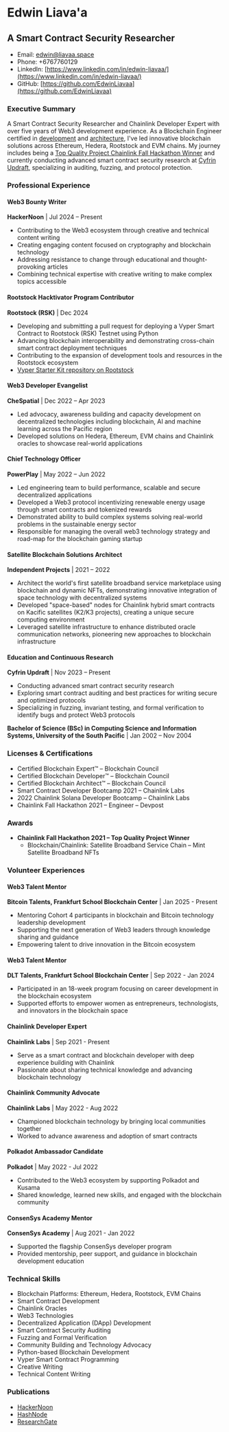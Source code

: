# Edwin Liava'a
## A Smart Contract Security Researcher

- Email: edwin@liavaa.space
- Phone: +6767760129
- LinkedIn: [https://www.linkedin.com/in/edwin-liavaa/](https://www.linkedin.com/in/edwin-liavaa/)
- GitHub: [https://github.com/EdwinLiavaa](https://github.com/EdwinLiavaa)

### Executive Summary

A Smart Contract Security Researcher and Chainlink Developer Expert with over five years of Web3 development experience. As a Blockchain Engineer certified in [development](https://www.credential.net/cf7b13e2-5e6e-48e2-86b2-873e5a3af7e6) and [architecture](https://www.credential.net/f6023f97-521c-431c-983d-74fd95bd3b05), I've led innovative blockchain solutions across Ethereum, Hedera, Rootstock and EVM chains. My journey includes being a [Top Quality Project Chainlink Fall Hackathon Winner](https://devpost.com/software/blockchain-chainlink-satellite-broadband-supply-chain) and currently conducting advanced smart contract security research at [Cyfrin Updraft](https://github.com/EdwinLiavaa/codehawks-security-portfolio), specializing in auditing, fuzzing, and protocol protection.

### Professional Experience

#### Web3 Bounty Writer
**HackerNoon** | Jul 2024 – Present
- Contributing to the Web3 ecosystem through creative and technical content writing
- Creating engaging content focused on cryptography and blockchain technology
- Addressing resistance to change through educational and thought-provoking articles
- Combining technical expertise with creative writing to make complex topics accessible

#### Rootstock Hacktivator Program Contributor
**Rootstock (RSK)** | Dec 2024
- Developing and submitting a pull request for deploying a Vyper Smart Contract to Rootstock (RSK) Testnet using Python
- Advancing blockchain interoperability and demonstrating cross-chain smart contract deployment techniques
- Contributing to the expansion of development tools and resources in the Rootstock ecosystem
- [Vyper Starter Kit repository on Rootstock](https://dev.rootstock.io/developers/quickstart/rootstock-vyper/)

#### Web3 Developer Evangelist
**CheSpatial** | Dec 2022 – Apr 2023
- Led advocacy, awareness building and capacity development on decentralized technologies including blockchain, AI and machine learning across the Pacific region
- Developed solutions on Hedera, Ethereum, EVM chains and Chainlink oracles to showcase real-world applications

#### Chief Technology Officer
**PowerPlay** | May 2022 – Jun 2022
- Led engineering team to build performance, scalable and secure decentralized applications
- Developed a Web3 protocol incentivizing renewable energy usage through smart contracts and tokenized rewards
- Demonstrated ability to build complex systems solving real-world problems in the sustainable energy sector
- Responsible for managing the overall web3 technology strategy and road-map for the blockchain gaming startup

#### Satellite Blockchain Solutions Architect
**Independent Projects** | 2021 – 2022
- Architect the world's first satellite broadband service marketplace using blockchain and dynamic NFTs, demonstrating innovative integration of space technology with decentralized systems
- Developed "space-based" nodes for Chainlink hybrid smart contracts on Kacific satellites (K2/K3 projects), creating a unique secure computing environment
- Leveraged satellite infrastructure to enhance distributed oracle communication networks, pioneering new approaches to blockchain infrastructure

#### Education and Continuous Research
**Cyfrin Updraft** | Nov 2023 – Present
- Conducting advanced smart contract security research
- Exploring smart contract auditing and best practices for writing secure and optimized protocols
- Specializing in fuzzing, invariant testing, and formal verification to identify bugs and protect Web3 protocols

**Bachelor of Science (BSc) in Computing Science and Information Systems, University of the South Pacific** | Jan 2002 – Nov 2004

### Licenses & Certifications

- Certified Blockchain Expert™ – Blockchain Council
- Certified Blockchain Developer™ – Blockchain Council
- Certified Blockchain Architect™ – Blockchain Council
- Smart Contract Developer Bootcamp 2021 – Chainlink Labs
- 2022 Chainlink Solana Developer Bootcamp – Chainlink Labs
- Chainlink Fall Hackathon 2021 – Engineer – Devpost

### Awards

- **Chainlink Fall Hackathon 2021 – Top Quality Project Winner**
  - Blockchain/Chainlink: Satellite Broadband Service Chain – Mint Satellite Broadband NFTs

### Volunteer Experiences

#### Web3 Talent Mentor
**Bitcoin Talents, Frankfurt School Blockchain Center** | Jan 2025 - Present
- Mentoring Cohort 4 participants in blockchain and Bitcoin technology leadership development
- Supporting the next generation of Web3 leaders through knowledge sharing and guidance
- Empowering talent to drive innovation in the Bitcoin ecosystem

#### Web3 Talent Mentor
**DLT Talents, Frankfurt School Blockchain Center** | Sep 2022 - Jan 2024
- Participated in an 18-week program focusing on career development in the blockchain ecosystem
- Supported efforts to empower women as entrepreneurs, technologists, and innovators in the blockchain space

#### Chainlink Developer Expert
**Chainlink Labs** | Sep 2021 - Present
- Serve as a smart contract and blockchain developer with deep experience building with Chainlink
- Passionate about sharing technical knowledge and advancing blockchain technology

#### Chainlink Community Advocate
**Chainlink Labs** | May 2022 - Aug 2022
- Championed blockchain technology by bringing local communities together
- Worked to advance awareness and adoption of smart contracts

#### Polkadot Ambassador Candidate
**Polkadot** | May 2022 - Jul 2022
- Contributed to the Web3 ecosystem by supporting Polkadot and Kusama
- Shared knowledge, learned new skills, and engaged with the blockchain community

#### ConsenSys Academy Mentor
**ConsenSys Academy** | Aug 2021 - Jan 2022
- Supported the flagship ConsenSys developer program
- Provided mentorship, peer support, and guidance in blockchain development education

### Technical Skills

- Blockchain Platforms: Ethereum, Hedera, Rootstock, EVM Chains
- Smart Contract Development
- Chainlink Oracles
- Web3 Technologies
- Decentralized Application (DApp) Development
- Smart Contract Security Auditing
- Fuzzing and Formal Verification
- Community Building and Technology Advocacy
- Python-based Blockchain Development
- Vyper Smart Contract Programming
- Creative Writing
- Technical Content Writing

### Publications

- [HackerNoon](https://hackernoon.com/u/edwinliavaa)
- [HashNode](https://hashnode.com/@EdwinLiavaa)
- [ResearchGate](https://www.researchgate.net/profile/Edwin-Liavaa)
